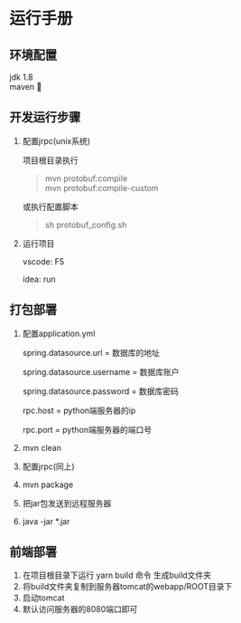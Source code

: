 # 运行手册

## 环境配置

jdk 1.8  
maven


## 开发运行步骤

1. 配置jrpc(unix系统)

   项目根目录执行

   > mvn protobuf:compile  
   > mvn protobuf:compile-custom

   或执行配置脚本

   > sh protobuf_config.sh

2. 运行项目

   vscode: F5

   idea: run

## 打包部署

1. 配置application.yml

   spring.datasource.url = 数据库的地址

   spring.datasource.username = 数据库账户

   spring.datasource.password = 数据库密码

   rpc.host = python端服务器的ip

   rpc.port = python端服务器的端口号

1. mvn clean

1. 配置jrpc(同上)

1. mvn package

1. 把jar包发送到远程服务器

1. java -jar *.jar

## 前端部署

1. 在项目根目录下运行 yarn build 命令 生成build文件夹
2. 将build文件夹复制到服务器tomcat的webapp/ROOT目录下
3. 启动tomcat
4. 默认访问服务器的8080端口即可
